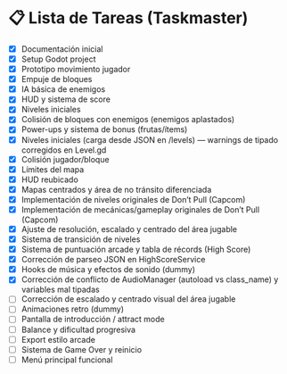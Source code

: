 # 📋 Lista de Tareas (Taskmaster)

- [x] Documentación inicial
- [x] Setup Godot project
- [x] Prototipo movimiento jugador
- [x] Empuje de bloques
- [x] IA básica de enemigos
- [x] HUD y sistema de score
- [x] Niveles iniciales
- [x] Colisión de bloques con enemigos (enemigos aplastados)
- [x] Power-ups y sistema de bonus (frutas/ítems)
- [x] Niveles iniciales (carga desde JSON en /levels) — warnings de tipado corregidos en Level.gd
- [x] Colisión jugador/bloque
- [x] Límites del mapa
- [x] HUD reubicado
- [x] Mapas centrados y área de no tránsito diferenciada
- [x] Implementación de niveles originales de Don’t Pull (Capcom)
- [x] Implementación de mecánicas/gameplay originales de Don’t Pull (Capcom)
- [x] Ajuste de resolución, escalado y centrado del área jugable
- [x] Sistema de transición de niveles
- [x] Sistema de puntuación arcade y tabla de récords (High Score)
- [x] Corrección de parseo JSON en HighScoreService
- [x] Hooks de música y efectos de sonido (dummy)
- [x] Corrección de conflicto de AudioManager (autoload vs class_name) y variables mal tipadas
- [ ] Corrección de escalado y centrado visual del área jugable
- [ ] Animaciones retro (dummy)
- [ ] Pantalla de introducción / attract mode
- [ ] Balance y dificultad progresiva
- [ ] Export estilo arcade
- [ ] Sistema de Game Over y reinicio
- [ ] Menú principal funcional
